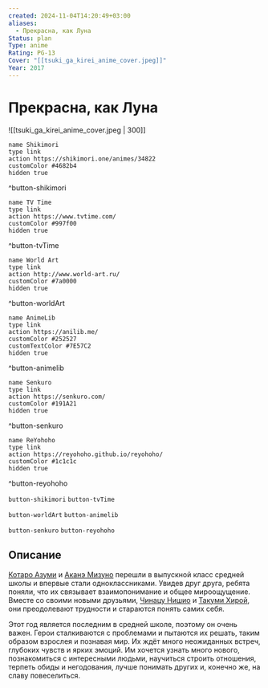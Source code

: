 ```yaml
---
created: 2024-11-04T14:20:49+03:00
aliases:
  - Прекрасна, как Луна
Status: plan
Type: anime
Rating: PG-13
Cover: "[[tsuki_ga_kirei_anime_cover.jpeg]]"
Year: 2017
---
```


# Прекрасна, как Луна

![[tsuki_ga_kirei_anime_cover.jpeg | 300]]

```button
name Shikimori
type link
action https://shikimori.one/animes/34822
customColor #4682b4
hidden true
```
^button-shikimori

```button
name TV Time
type link
action https://www.tvtime.com/
customColor #997f00
hidden true
```
^button-tvTime

```button
name World Art
type link
action http://www.world-art.ru/
customColor #7a0000
hidden true
```
^button-worldArt

```button
name AnimeLib
type link
action https://anilib.me/
customColor #252527
customTextColor #7E57C2
hidden true
```
^button-animelib

```button
name Senkuro
type link
action https://senkuro.com/
customColor #191A21
hidden true
```
^button-senkuro

```button
name ReYohoho
type link
action https://reyohoho.github.io/reyohoho/
customColor #1c1c1c
hidden true
```
^button-reyohoho

`button-shikimori` `button-tvTime`

`button-worldArt` `button-animelib`

`button-senkuro` `button-reyohoho`

## Описание

[Котаро Азуми](https://shikimori.one/characters/148762-kotarou-azumi) и [Аканэ Мизуно](https://shikimori.one/characters/148763-akane-mizuno) перешли в выпускной класс средней школы и впервые стали одноклассниками. Увидев друг друга, ребята поняли, что их связывает взаимопонимание и общее мироощущение. Вместе со своими новыми друзьями, [Чинацу Нишио](https://shikimori.one/characters/148765-chinatsu-nishio) и [Такуми Хирой](https://shikimori.one/characters/148764-takumi-hira), они преодолевают трудности и стараются понять самих себя.

Этот год является последним в средней школе, поэтому он очень важен. Герои сталкиваются с проблемами и пытаются их решать, таким образом взрослея и познавая мир. Их ждёт много неожиданных встреч, глубоких чувств и ярких эмоций. Им хочется узнать много нового, познакомиться с интересными людьми, научиться строить отношения, терпеть обиды и негодования, лучше понимать других и, конечно же, на славу повеселиться.
